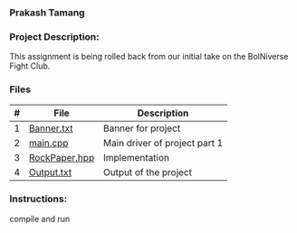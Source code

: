 ### Prakash Tamang


### Project Description:
This assignment is being rolled back from our initial take on the BolNiverse Fight Club. 

### Files

|   #   | File            | Description                                        |
| :---: | --------------- | -------------------------------------------------- |
|   1   | [Banner.txt](https://github.com/PRATMG/2143-OOP-Tamang/blob/main/Assignment/P03B/banner.txt)         |  Banner for project    |
|   2   | [main.cpp](https://github.com/PRATMG/2143-OOP-Tamang/blob/main/Assignment/08-P03A/main.cpp)  | Main driver of project part 1        |
|   3   | [RockPaper.hpp](https://github.com/PRATMG/2143-OOP-Tamang/blob/main/Assignment/08-P03A/RockPaper.hpp) | Implementation |
|   4   | [Output.txt](https://github.com/PRATMG/2143-OOP-Tamang/blob/main/Assignment/08-P03A/output.txt) | Output of the project |


### Instructions:
compile and run
